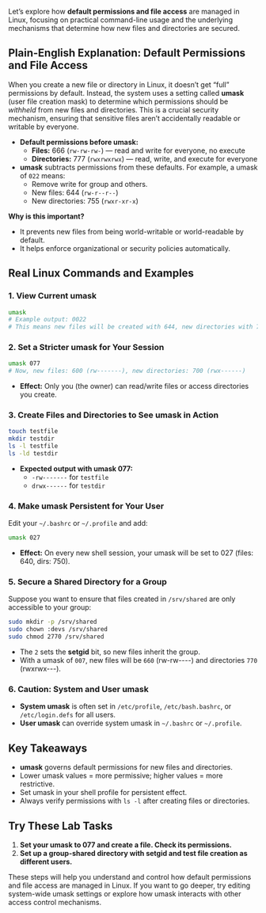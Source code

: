 Let’s explore how **default permissions and file access** are managed in Linux, focusing on practical command-line usage and the underlying mechanisms that determine how new files and directories are secured.

## **Plain-English Explanation: Default Permissions and File Access**

When you create a new file or directory in Linux, it doesn’t get “full” permissions by default. Instead, the system uses a setting called **umask** (user file creation mask) to determine which permissions should be *withheld* from new files and directories. This is a crucial security mechanism, ensuring that sensitive files aren’t accidentally readable or writable by everyone.

- **Default permissions before umask:**
    - **Files:** 666 (`rw-rw-rw-`) — read and write for everyone, no execute
    - **Directories:** 777 (`rwxrwxrwx`) — read, write, and execute for everyone
- **umask** subtracts permissions from these defaults. For example, a umask of `022` means:
    - Remove write for group and others.
    - New files: 644 (`rw-r--r--`)
    - New directories: 755 (`rwxr-xr-x`)

**Why is this important?**

- It prevents new files from being world-writable or world-readable by default.
- It helps enforce organizational or security policies automatically.


## **Real Linux Commands and Examples**

### **1. View Current umask**

```bash
umask
# Example output: 0022
# This means new files will be created with 644, new directories with 755.
```


### **2. Set a Stricter umask for Your Session**

```bash
umask 077
# Now, new files: 600 (rw-------), new directories: 700 (rwx------)
```

- **Effect:** Only you (the owner) can read/write files or access directories you create.


### **3. Create Files and Directories to See umask in Action**

```bash
touch testfile
mkdir testdir
ls -l testfile
ls -ld testdir
```

- **Expected output with umask 077:**
    - `-rw-------` for `testfile`
    - `drwx------` for `testdir`


### **4. Make umask Persistent for Your User**

Edit your `~/.bashrc` or `~/.profile` and add:

```bash
umask 027
```

- **Effect:** On every new shell session, your umask will be set to 027 (files: 640, dirs: 750).


### **5. Secure a Shared Directory for a Group**

Suppose you want to ensure that files created in `/srv/shared` are only accessible to your group:

```bash
sudo mkdir -p /srv/shared
sudo chown :devs /srv/shared
sudo chmod 2770 /srv/shared
```

- The `2` sets the **setgid** bit, so new files inherit the group.
- With a umask of `007`, new files will be `660` (rw-rw----) and directories `770` (rwxrwx---).


### **6. Caution: System and User umask**

- **System umask** is often set in `/etc/profile`, `/etc/bash.bashrc`, or `/etc/login.defs` for all users.
- **User umask** can override system umask in `~/.bashrc` or `~/.profile`.


## **Key Takeaways**

- **umask** governs default permissions for new files and directories.
- Lower umask values = more permissive; higher values = more restrictive.
- Set umask in your shell profile for persistent effect.
- Always verify permissions with `ls -l` after creating files or directories.


## **Try These Lab Tasks**

1. **Set your umask to 077 and create a file. Check its permissions.**
2. **Set up a group-shared directory with setgid and test file creation as different users.**

These steps will help you understand and control how default permissions and file access are managed in Linux. If you want to go deeper, try editing system-wide umask settings or explore how umask interacts with other access control mechanisms.